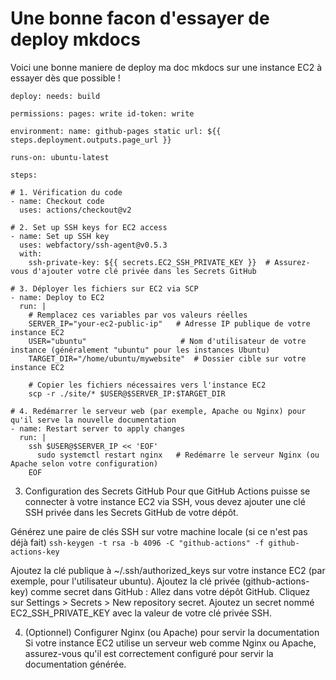 # Une bonne facon d'essayer de deploy mkdocs

Voici une bonne maniere de deploy ma doc mkdocs sur une instance EC2 à essayer dès que possible !

`deploy:
  needs: build`

`permissions:
    pages: write
    id-token: write`

  `environment:
    name: github-pages static
    url: ${{ steps.deployment.outputs.page_url }}`

  `runs-on: ubuntu-latest`

 `steps:`


    # 1. Vérification du code
    - name: Checkout code
      uses: actions/checkout@v2

    # 2. Set up SSH keys for EC2 access
    - name: Set up SSH key
      uses: webfactory/ssh-agent@v0.5.3
      with:
        ssh-private-key: ${{ secrets.EC2_SSH_PRIVATE_KEY }}  # Assurez-vous d'ajouter votre clé privée dans les Secrets GitHub

    # 3. Déployer les fichiers sur EC2 via SCP
    - name: Deploy to EC2
      run: |
        # Remplacez ces variables par vos valeurs réelles
        SERVER_IP="your-ec2-public-ip"   # Adresse IP publique de votre instance EC2
        USER="ubuntu"                     # Nom d'utilisateur de votre instance (généralement "ubuntu" pour les instances Ubuntu)
        TARGET_DIR="/home/ubuntu/mywebsite"  # Dossier cible sur votre instance EC2

        # Copier les fichiers nécessaires vers l'instance EC2
        scp -r ./site/* $USER@$SERVER_IP:$TARGET_DIR

    # 4. Redémarrer le serveur web (par exemple, Apache ou Nginx) pour qu'il serve la nouvelle documentation
    - name: Restart server to apply changes
      run: |
        ssh $USER@$SERVER_IP << 'EOF'
          sudo systemctl restart nginx   # Redémarre le serveur Nginx (ou Apache selon votre configuration)
        EOF



3. Configuration des Secrets GitHub
Pour que GitHub Actions puisse se connecter à votre instance EC2 via SSH, vous devez ajouter une clé SSH privée dans les Secrets GitHub de votre dépôt.

Générez une paire de clés SSH sur votre machine locale (si ce n'est pas déjà fait) 
    `ssh-keygen -t rsa -b 4096 -C "github-actions" -f github-actions-key`

Ajoutez la clé publique à ~/.ssh/authorized_keys sur votre instance EC2 (par exemple, pour l'utilisateur ubuntu).
Ajoutez la clé privée (github-actions-key) comme secret dans GitHub :
Allez dans votre dépôt GitHub.
Cliquez sur Settings > Secrets > New repository secret.
Ajoutez un secret nommé EC2_SSH_PRIVATE_KEY avec la valeur de votre clé privée SSH.

4. (Optionnel) Configurer Nginx (ou Apache) pour servir la documentation
Si votre instance EC2 utilise un serveur web comme Nginx ou Apache, assurez-vous qu'il est correctement configuré pour servir la documentation générée.